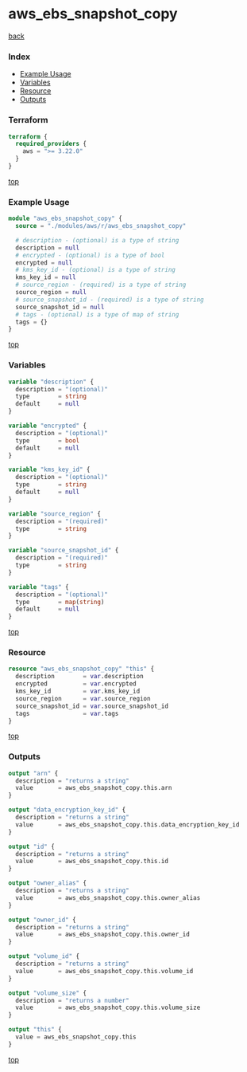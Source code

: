 # aws_ebs_snapshot_copy

[back](../aws.md)

### Index

- [Example Usage](#example-usage)
- [Variables](#variables)
- [Resource](#resource)
- [Outputs](#outputs)

### Terraform

```terraform
terraform {
  required_providers {
    aws = ">= 3.22.0"
  }
}
```

[top](#index)

### Example Usage

```terraform
module "aws_ebs_snapshot_copy" {
  source = "./modules/aws/r/aws_ebs_snapshot_copy"

  # description - (optional) is a type of string
  description = null
  # encrypted - (optional) is a type of bool
  encrypted = null
  # kms_key_id - (optional) is a type of string
  kms_key_id = null
  # source_region - (required) is a type of string
  source_region = null
  # source_snapshot_id - (required) is a type of string
  source_snapshot_id = null
  # tags - (optional) is a type of map of string
  tags = {}
}
```

[top](#index)

### Variables

```terraform
variable "description" {
  description = "(optional)"
  type        = string
  default     = null
}

variable "encrypted" {
  description = "(optional)"
  type        = bool
  default     = null
}

variable "kms_key_id" {
  description = "(optional)"
  type        = string
  default     = null
}

variable "source_region" {
  description = "(required)"
  type        = string
}

variable "source_snapshot_id" {
  description = "(required)"
  type        = string
}

variable "tags" {
  description = "(optional)"
  type        = map(string)
  default     = null
}
```

[top](#index)

### Resource

```terraform
resource "aws_ebs_snapshot_copy" "this" {
  description        = var.description
  encrypted          = var.encrypted
  kms_key_id         = var.kms_key_id
  source_region      = var.source_region
  source_snapshot_id = var.source_snapshot_id
  tags               = var.tags
}
```

[top](#index)

### Outputs

```terraform
output "arn" {
  description = "returns a string"
  value       = aws_ebs_snapshot_copy.this.arn
}

output "data_encryption_key_id" {
  description = "returns a string"
  value       = aws_ebs_snapshot_copy.this.data_encryption_key_id
}

output "id" {
  description = "returns a string"
  value       = aws_ebs_snapshot_copy.this.id
}

output "owner_alias" {
  description = "returns a string"
  value       = aws_ebs_snapshot_copy.this.owner_alias
}

output "owner_id" {
  description = "returns a string"
  value       = aws_ebs_snapshot_copy.this.owner_id
}

output "volume_id" {
  description = "returns a string"
  value       = aws_ebs_snapshot_copy.this.volume_id
}

output "volume_size" {
  description = "returns a number"
  value       = aws_ebs_snapshot_copy.this.volume_size
}

output "this" {
  value = aws_ebs_snapshot_copy.this
}
```

[top](#index)